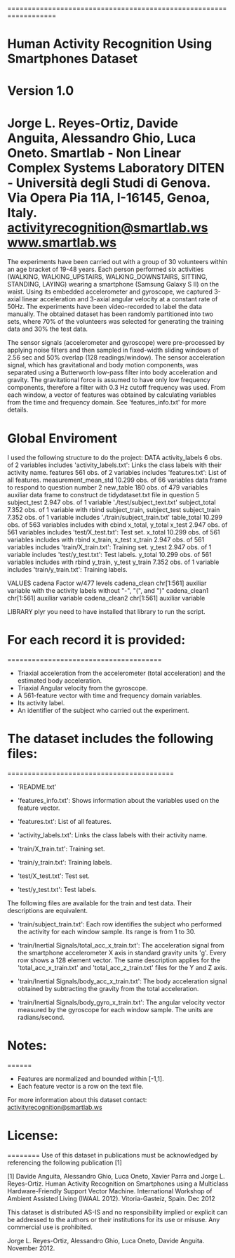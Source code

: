 ==================================================================
# Human Activity Recognition Using Smartphones Dataset
Version 1.0
==================================================================
Jorge L. Reyes-Ortiz, Davide Anguita, Alessandro Ghio, Luca Oneto.
Smartlab - Non Linear Complex Systems Laboratory
DITEN - Università degli Studi di Genova.
Via Opera Pia 11A, I-16145, Genoa, Italy.
activityrecognition@smartlab.ws
www.smartlab.ws
==================================================================

The experiments have been carried out with a group of 30 volunteers within an age bracket of 19-48 years. Each person performed six activities (WALKING, WALKING_UPSTAIRS, WALKING_DOWNSTAIRS, SITTING, STANDING, LAYING) wearing a smartphone (Samsung Galaxy S II) on the waist. Using its embedded accelerometer and gyroscope, we captured 3-axial linear acceleration and 3-axial angular velocity at a constant rate of 50Hz. The experiments have been video-recorded to label the data manually. The obtained dataset has been randomly partitioned into two sets, where 70% of the volunteers was selected for generating the training data and 30% the test data. 

The sensor signals (accelerometer and gyroscope) were pre-processed by applying noise filters and then sampled in fixed-width sliding windows of 2.56 sec and 50% overlap (128 readings/window). The sensor acceleration signal, which has gravitational and body motion components, was separated using a Butterworth low-pass filter into body acceleration and gravity. The gravitational force is assumed to have only low frequency components, therefore a filter with 0.3 Hz cutoff frequency was used. From each window, a vector of features was obtained by calculating variables from the time and frequency domain. See 'features_info.txt' for more details. 

# Global Enviroment
I used the following structure to do the project:
DATA
activity_labels           6 obs. of 2 variables includes 'activity_labels.txt': Links the class labels with their activity name.
features                561 obs. of 2 variables includes 'features.txt': List of all features.
measurement_mean_std 10.299 obs. of 66 variables data frame to respond to question number 2
new_table               180 obs. of 479 variables auxiliar data frame to construct de tidydataset.txt file in question 5
subject_test          2.947 obs. of 1 variable './test/subject_text.txt'
subject_total         7.352 obs. of 1 variable with rbind subject_train, subject_test 
subject_train         7.352 obs. of 1 variable includes './train/subject_train.txt'
table_total          10.299 obs. of 563 variables includes with cbind x_total, y_total
x_test                2.947 obs. of 561 variables includes 'test/X_test.txt': Test set.
x_total             10.299 obs. of 561 variables includes with rbind x_train, x_test 
x_train               2.947 obs. of 561 variables includes 'train/X_train.txt': Training set.
y_test                2.947 obs. of 1 variable includes 'test/y_test.txt': Test labels.
y_total             10.299 obs. of 561 variables includes with rbind y_train, y_test 
y_train               7.352 obs. of 1 variable includes 'train/y_train.txt': Training labels.


VALUES
cadena                 Factor w/477 levels 
cadena_clean           chr[1:561] auxiliar variable with the activity labels without "-", "(", and ")"
cadena_clean1          chr[1:561] auxiliar variable
cadena_clean2          chr[1:561] auxiliar variable

LIBRARY
plyr                   you need to have installed that library to run the script.


# For each record it is provided:
======================================

- Triaxial acceleration from the accelerometer (total acceleration) and the estimated body acceleration.
- Triaxial Angular velocity from the gyroscope. 
- A 561-feature vector with time and frequency domain variables. 
- Its activity label. 
- An identifier of the subject who carried out the experiment.

# The dataset includes the following files:
=========================================

- 'README.txt'

- 'features_info.txt': Shows information about the variables used on the feature vector.

- 'features.txt': List of all features.

- 'activity_labels.txt': Links the class labels with their activity name.

- 'train/X_train.txt': Training set.

- 'train/y_train.txt': Training labels.

- 'test/X_test.txt': Test set.

- 'test/y_test.txt': Test labels.

The following files are available for the train and test data. Their descriptions are equivalent. 

- 'train/subject_train.txt': Each row identifies the subject who performed the activity for each window sample. Its range is from 1 to 30. 

- 'train/Inertial Signals/total_acc_x_train.txt': The acceleration signal from the smartphone accelerometer X axis in standard gravity units 'g'. Every row shows a 128 element vector. The same description applies for the 'total_acc_x_train.txt' and 'total_acc_z_train.txt' files for the Y and Z axis. 

- 'train/Inertial Signals/body_acc_x_train.txt': The body acceleration signal obtained by subtracting the gravity from the total acceleration. 

- 'train/Inertial Signals/body_gyro_x_train.txt': The angular velocity vector measured by the gyroscope for each window sample. The units are radians/second. 

# Notes: 
======
- Features are normalized and bounded within [-1,1].
- Each feature vector is a row on the text file.

For more information about this dataset contact: activityrecognition@smartlab.ws

# License:
========
Use of this dataset in publications must be acknowledged by referencing the following publication [1] 

[1] Davide Anguita, Alessandro Ghio, Luca Oneto, Xavier Parra and Jorge L. Reyes-Ortiz. Human Activity Recognition on Smartphones using a Multiclass Hardware-Friendly Support Vector Machine. International Workshop of Ambient Assisted Living (IWAAL 2012). Vitoria-Gasteiz, Spain. Dec 2012

This dataset is distributed AS-IS and no responsibility implied or explicit can be addressed to the authors or their institutions for its use or misuse. Any commercial use is prohibited.

Jorge L. Reyes-Ortiz, Alessandro Ghio, Luca Oneto, Davide Anguita. November 2012.

